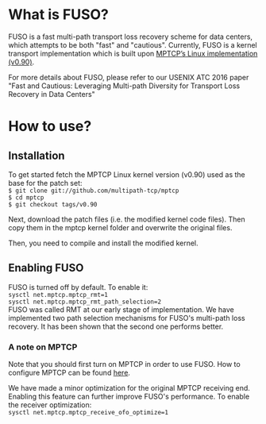 # What is FUSO?
FUSO is a fast multi-path transport loss recovery scheme for data centers, which attempts to be both "fast" and "cautious".
Currently, FUSO is a kernel transport implementation which is built upon [MPTCP’s Linux implementation (v0.90)](http://multipath-tcp.org/pmwiki.php?n=Main.Release90).

For more details about FUSO, please refer to our USENIX ATC 2016 paper "Fast and Cautious: Leveraging Multi-path Diversity for Transport Loss Recovery in Data Centers"

# How to use?
## Installation
To get started fetch the MPTCP Linux kernel version (v0.90) used as the base for the patch set:  
`$ git clone git://github.com/multipath-tcp/mptcp`  
`$ cd mptcp`  
`$ git checkout tags/v0.90`

Next, download the patch files (i.e. the modified kernel code files). Then copy them in the mptcp kernel folder and overwrite the original files.

Then, you need to compile and install the modified kernel. 

## Enabling FUSO
FUSO is turned off by default. To enable it:  
`sysctl net.mptcp.mptcp_rmt=1`  
`sysctl net.mptcp.mptcp_rmt_path_selection=2`  
FUSO was called RMT at our early stage of implementation. We have implemented two path selection mechanisms for FUSO's multi-path loss recovery. It has been shown that the second one performs better.

### A note on MPTCP
Note that you should first turn on MPTCP in order to use FUSO. How to configure MPTCP can be found [here](http://multipath-tcp.org/pmwiki.php/Users/ConfigureMPTCP).

We have made a minor optimization for the original MPTCP receiving end. Enabling this feature can further improve FUSO's performance. To enable the receiver optimization:  
`sysctl net.mptcp.mptcp_receive_ofo_optimize=1`
